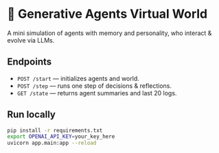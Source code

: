 # 🧠 Generative Agents Virtual World

A mini simulation of agents with memory and personality, who interact & evolve via LLMs.

## Endpoints
- `POST /start` — initializes agents and world.
- `POST /step` — runs one step of decisions & reflections.
- `GET /state` — returns agent summaries and last 20 logs.

## Run locally
```bash
pip install -r requirements.txt
export OPENAI_API_KEY=your_key_here
uvicorn app.main:app --reload

